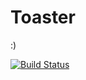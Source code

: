 # Toaster

:)

[![Build Status](https://travis-ci.org/TimFerrell/toaster.svg?branch=master)](https://travis-ci.org/TimFerrell/toaster)
